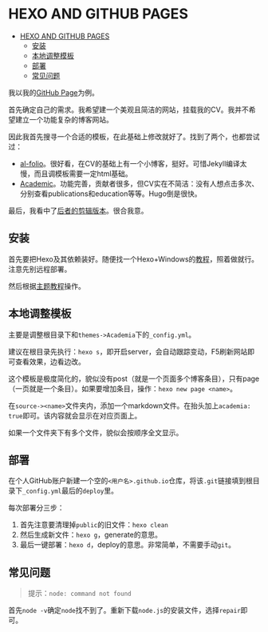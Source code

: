 # HEXO AND GITHUB PAGES

- [HEXO AND GITHUB PAGES](#hexo-and-github-pages)
  - [安装](#安装)
  - [本地调整模板](#本地调整模板)
  - [部署](#部署)
  - [常见问题](#常见问题)

我以我的[GitHub Page](https://ryanxingql.github.io/)为例。

首先确定自己的需求。我希望建一个美观且简洁的网站，挂载我的CV。我并不希望建立一个功能复杂的博客网站。

因此我首先搜寻一个合适的模板，在此基础上修改就好了。找到了两个，也都尝试过：

- [al-folio](https://github.com/alshedivat/al-folio)。很好看，在CV的基础上有一个小博客，挺好。可惜Jekyll编译太慢，而且调模板需要一定html基础。
- [Academic](https://themes.gohugo.io/academic/)。功能完善，贡献者很多，但CV实在不简洁：没有人想点击多次、分别查看publications和education等等。Hugo倒是很快。

最后，我看中了[后者的剪辑版本](https://github.com/PhosphorW/hexo-theme-academia)。很合我意。

## 安装

首先要把Hexo及其依赖装好。随便找一个Hexo+Windows的[教程](https://www.jianshu.com/p/343934573342)，照着做就行。注意先别远程部署。

然后根据[主题教程](https://github.com/PhosphorW/hexo-theme-academia)操作。

## 本地调整模板

主要是调整根目录下和`themes->Academia`下的`_config.yml`。

建议在根目录先执行：`hexo s`，即开启server，会自动跟踪变动，F5刷新网站即可查看效果，边看边改。

这个模板是极度简化的，貌似没有post（就是一个页面多个博客条目），只有page（一页就是一个条目）。如果要增加条目，操作：`hexo new page <name>`。

在`source-><name>`文件夹内，添加一个markdown文件。在抬头加上`academia: true`即可。该内容就会显示在对应页面上。

如果一个文件夹下有多个文件，貌似会按顺序全文显示。

## 部署

在个人GitHub账户新建一个空的`<用户名>.github.io`仓库，将该`.git`链接填到根目录下`_config.yml`最后的`deploy`里。

每次部署分三步：

1. 首先注意要清理掉`public`的旧文件：`hexo clean`
2. 然后生成新文件：`hexo g`，generate的意思。
3. 最后一键部署：`hexo d`，deploy的意思。非常简单，不需要手动`git`。

## 常见问题

> 提示：`node: command not found`

首先`node -v`确定`node`找不到了。重新下载`node.js`的安装文件，选择`repair`即可。
